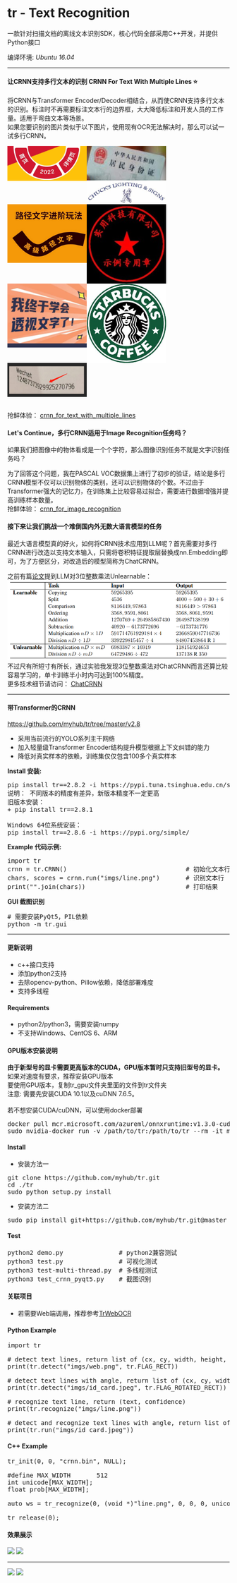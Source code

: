 # tr - Text Recognition 

一款针对扫描文档的离线文本识别SDK，核心代码全部采用C++开发，并提供Python接口

编译环境: *Ubuntu 16.04*

-----------------------------------------
#### 让CRNN支持多行文本的识别 CRNN For Text With Multiple Lines :star:
将CRNN与Transformer Encoder/Decoder相结合，从而使CRNN支持多行文本的识别。标注时不再需要标注文本行的边界框，大大降低标注和开发人员的工作量。适用于弯曲文本等场景。<br>
如果您要识别的图片类似于以下图片，使用现有OCR无法解决时，那么可以试一试多行CRNN。
<div>
<img width="180px" src="crnn_for_text_with_multiple_lines/imgs/test1.png" style="float:left;width:180px;" />
<img width="180px" src="crnn_for_text_with_multiple_lines/imgs/test2.png" style="float:left;width:180px;" />
<img width="180px" src="crnn_for_text_with_multiple_lines/imgs/test3.jpg" style="float:left;width:180px;" />
<img width="180px" src="crnn_for_text_with_multiple_lines/imgs/test4.png" style="float:left;width:180px;" />
<img width="180px" src="crnn_for_text_with_multiple_lines/imgs/test5.jpg" style="float:left;width:180px;" />
<img width="180px" src="crnn_for_text_with_multiple_lines/imgs/test6.png" style="float:left;width:180px;" />
<img width="180px" src="crnn_for_text_with_multiple_lines/imgs/test7.jpg" style="float:left;width:180px;" />
<img width="180px" src="crnn_for_text_with_multiple_lines/imgs/test8.png" style="float:left;width:180px;" />
</div>
<div style="clear:both;"></div><br />

抢鲜体验：
[crnn_for_text_with_multiple_lines](./crnn_for_text_with_multiple_lines/README.md)
<br>

#### Let's Continue，多行CRNN适用于Image Recognition任务吗？
如果我们把图像中的物体看成是一个个字符，那么图像识别任务不就是文字识别任务吗？<br>

为了回答这个问题，我在PASCAL VOC数据集上进行了初步的验证，结论是多行CRNN模型不仅可以识别物体的类别，还可以识别物体的个数。不过由于Transformer强大的记忆力，在训练集上比较容易过拟合，需要进行数据增强并提高训练样本数量。<br>
抢鲜体验：
[crnn_for_image_recognition](./crnn_for_image_recognition/README.md)

#### 接下来让我们挑战一个难倒国内外无数大语言模型的任务
最近大语言模型真的好火，如何将CRNN技术应用到LLM呢？首先需要对多行CRNN进行改造以支持文本输入，只需将卷积特征提取层替换成nn.Embedding即可，为了方便区分，对改造后的模型简称为ChatCRNN。<br>

之前有篇[论文](https://arxiv.org/pdf/2305.14201.pdf)提到LLM对3位整数乘法Unlearnable：
![arithmetic_tasks](ChatCRNN/arithmetic_tasks.png)
不过尺有所短寸有所长，通过实验我发现3位整数乘法对ChatCRNN而言还算比较容易学习的，单卡训练半小时内可达到100%精度。<br>
更多技术细节请访问：
[ChatCRNN](./ChatCRNN/README.md)

-----------------------------------------
#### 带Transformer的CRNN
https://github.com/myhub/tr/tree/master/v2.8
+ 采用当前流行的YOLO系列主干网络
+ 加入轻量级Transformer Encoder结构提升模型根据上下文纠错的能力
+ 降低对真实样本的依赖，训练集仅仅包含100多个真实样本

**Install 安装:**
<pre>
pip install tr==2.8.2 -i https://pypi.tuna.tsinghua.edu.cn/simple
说明： 不同版本的精度有差异，新版本精度不一定更高
旧版本安装：
+ pip install tr==2.8.1

Windows 64位系统安装：
pip install tr==2.8.6 -i https://pypi.org/simple/
</pre>

**Example 代码示例:**
<pre>
import tr
crnn = tr.CRNN()                                # 初始化文本行识别网络
chars, scores = crnn.run("imgs/line.png")       # 识别文本行
print("".join(chars))                           # 打印结果
</pre>

**GUI 截图识别**
<pre>
# 需要安装PyQt5，PIL依赖
python -m tr.gui
</pre>
-----------------------------------------
<!--
#### v2.6版本体验
+ 采用当前流行的YOLO系列主干网络
<br>https://github.com/myhub/tr/tree/master/v2.6
-->

<!-- #### 新版本体验v2.7
+ 采用Attention层替代部分LSTM层，进一步加快模型收敛速度
+ 删除部分人工标注样本，仅保留200多个真实样本，进一步降低人工智能中的人工成分
+ 不使用任何语料库进行样本合成，不具备根据上下文推断不清晰字符的能力
<br>https://github.com/myhub/tr/tree/master/v2.7 -->

#### 更新说明
+ c++接口支持
+ 添加python2支持
+ 去除opencv-python、Pillow依赖，降低部署难度
+ 支持多线程
<!-- + 支持GPU -->
<!-- + 取消对Windows系统的支持 -->

#### Requirements
+ python2/python3，需要安装numpy
+ 不支持Windows、CentOS 6、ARM

#### GPU版本安装说明
**由于新型号的显卡需要更高版本的CUDA，GPU版本暂时只支持旧型号的显卡。**<br>
如果对速度有要求，推荐安装GPU版本<br>
要使用GPU版本，复制tr_gpu文件夹里面的文件到tr文件夹<br>
注意: 需要先安装CUDA 10.1以及cuDNN 7.6.5。<br>
<br>
若不想安装CUDA/cuDNN，可以使用docker部署
<pre>docker pull mcr.microsoft.com/azureml/onnxruntime:v1.3.0-cuda10.1-cudnn7
sudo nvidia-docker run -v /path/to/tr:/path/to/tr --rm -it mcr.microsoft.com/azureml/onnxruntime:v1.3.0-cuda10.1-cudnn7
</pre>

#### Install
+ 安装方法一
<pre>git clone https://github.com/myhub/tr.git
cd ./tr
sudo python setup.py install
</pre>
+ 安装方法二
<pre>sudo pip install git+https://github.com/myhub/tr.git@master
</pre>

#### Test
<pre>
python2 demo.py               # python2兼容测试
python3 test.py               # 可视化测试
python3 test-multi-thread.py  # 多线程测试
python3 test_crnn_pyqt5.py    # 截图识别
</pre>

#### 关联项目
+ 若需要Web端调用，推荐参考<a href="https://github.com/alisen39/TrWebOCR">TrWebOCR</a>


#### Python Example
<pre>import tr

# detect text lines, return list of (cx, cy, width, height, angle)
print(tr.detect("imgs/web.png", tr.FLAG_RECT))

# detect text lines with angle, return list of (cx, cy, width, height, angle)
print(tr.detect("imgs/id_card.jpeg", tr.FLAG_ROTATED_RECT))

# recognize text line, return (text, confidence)
print(tr.recognize("imgs/line.png"))

# detect and recognize text lines with angle, return list of ((cx, cy, width, height, angle), text, confidence)
print(tr.run("imgs/id_card.jpeg"))
</pre>

#### C++ Example
<pre>tr_init(0, 0, "crnn.bin", NULL);

#define MAX_WIDTH		512
int unicode[MAX_WIDTH];
float prob[MAX_WIDTH]; 

auto ws = tr_recognize(0, (void *)"line.png", 0, 0, 0, unicode, prob, MAX_WIDTH);

tr_release(0);
</pre>

#### 效果展示
<img src="https://gitee.com/microic/tr/raw/master/imgs/output/id_card/1.png" />
<img src="https://gitee.com/microic/tr/raw/master/imgs/output/id_card/2.png" />
<hr>
<img src="https://gitee.com/microic/tr/raw/master/imgs/output/name_card/1.png" />
<img src="https://gitee.com/microic/tr/raw/master/imgs/output/name_card/2.png" />
